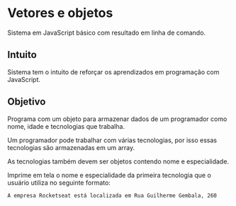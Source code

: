 # Vetores e objetos
Sistema em JavaScript básico com resultado em linha de comando.

## Intuito
Sistema tem o intuito de reforçar os aprendizados em programação com JavaScript.

## Objetivo
Programa com um objeto para armazenar dados de um programador como nome, idade e tecnologias que trabalha.

Um programador pode trabalhar com várias tecnologias, por isso essas tecnologias são armazenadas em um array.

As tecnologias também devem ser objetos contendo nome e especialidade.

Imprime em tela o nome e especialidade da primeira tecnologia que o usuário utiliza no seguinte formato:
```
A empresa Rocketseat está localizada em Rua Guilherme Gembala, 260
```
